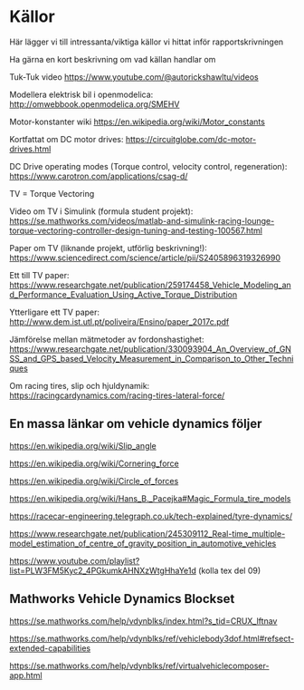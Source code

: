 # Källor
Här lägger vi till intressanta/viktiga källor vi hittat inför rapportskrivningen

Ha gärna en kort beskrivning om vad källan handlar om

Tuk-Tuk video https://www.youtube.com/@autorickshawltu/videos

Modellera elektrisk bil i openmodelica: http://omwebbook.openmodelica.org/SMEHV

Motor-konstanter wiki https://en.wikipedia.org/wiki/Motor_constants

Kortfattat om DC motor drives: https://circuitglobe.com/dc-motor-drives.html

DC Drive operating modes (Torque control, velocity control, regeneration): https://www.carotron.com/applications/csag-d/

TV = Torque Vectoring

Video om TV i Simulink (formula student projekt): https://se.mathworks.com/videos/matlab-and-simulink-racing-lounge-torque-vectoring-controller-design-tuning-and-testing-100567.html

Paper om TV (liknande projekt, utförlig beskrivning!): https://www.sciencedirect.com/science/article/pii/S2405896319326990

Ett till TV paper: https://www.researchgate.net/publication/259174458_Vehicle_Modeling_and_Performance_Evaluation_Using_Active_Torque_Distribution

Ytterligare ett TV paper: http://www.dem.ist.utl.pt/poliveira/Ensino/paper_2017c.pdf

Jämförelse mellan mätmetoder av fordonshastighet: https://www.researchgate.net/publication/330093904_An_Overview_of_GNSS_and_GPS_based_Velocity_Measurement_in_Comparison_to_Other_Techniques

Om racing tires, slip och hjuldynamik: https://racingcardynamics.com/racing-tires-lateral-force/

## En massa länkar om vehicle dynamics följer

https://en.wikipedia.org/wiki/Slip_angle

https://en.wikipedia.org/wiki/Cornering_force

https://en.wikipedia.org/wiki/Circle_of_forces

https://en.wikipedia.org/wiki/Hans_B._Pacejka#Magic_Formula_tire_models

https://racecar-engineering.telegraph.co.uk/tech-explained/tyre-dynamics/

https://www.researchgate.net/publication/245309112_Real-time_multiple-model_estimation_of_centre_of_gravity_position_in_automotive_vehicles

https://www.youtube.com/playlist?list=PLW3FM5Kyc2_4PGkumkAHNXzWtgHhaYe1d (kolla tex del 09)

## Mathworks Vehicle Dynamics Blockset

https://se.mathworks.com/help/vdynblks/index.html?s_tid=CRUX_lftnav

https://se.mathworks.com/help/vdynblks/ref/vehiclebody3dof.html#refsect-extended-capabilities

https://se.mathworks.com/help/vdynblks/ref/virtualvehiclecomposer-app.html
